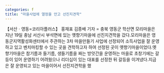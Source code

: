 ```yaml
---
categories: f
title: "마을사업에 열정을 안고 선진지견학"
---
```

【서산ㆍ영동=코리아플러스】 홍재표 김종배 기자 = 충북 영동군 학산면 모리마을은 지난 19일 충남 서산시 부석면에 있는 옛향기마을에 선진지견학을 갔다.모리마을은 영동군지역활성화센터에서 주관하는 3차 마을만들기 사업에 선정되어 소득사업을 잘 운영하고 있고 벤치마킹할 수 있는 곳을 견학하고자 하여 선정된 곳이 옛향기마을이었다.옛향기마을은 참기름과 들기름, 생들기름을 짜는 방앗간을 운영하는 마을로 초창기에는 갈등이 있어 운영하기 어려웠으나 리더십이 있는 대표를 선정한 뒤 갈등을 이겨냈다.지금은 잘 운영되고 있는 마을이어서 선진지견학을 했